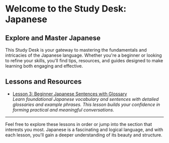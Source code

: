 # Welcome to the Study Desk: Japanese

## Explore and Master Japanese

This Study Desk is your gateway to mastering the fundamentals and intricacies of the Japanese language. Whether you're a beginner or looking to refine your skills, you'll find tips, resources, and guides designed to make learning both engaging and effective.

## Lessons and Resources

- [Lesson 3: Beginner Japanese Sentences with Glossary](/study-desk/languages/japanese/lesson3_building_blocks/)  
  *Learn foundational Japanese vocabulary and sentences with detailed glossaries and example phrases. This lesson builds your confidence in forming practical and meaningful conversations.*

---

Feel free to explore these lessons in order or jump into the section that interests you most. Japanese is a fascinating and logical language, and with each lesson, you'll gain a deeper understanding of its beauty and structure.
